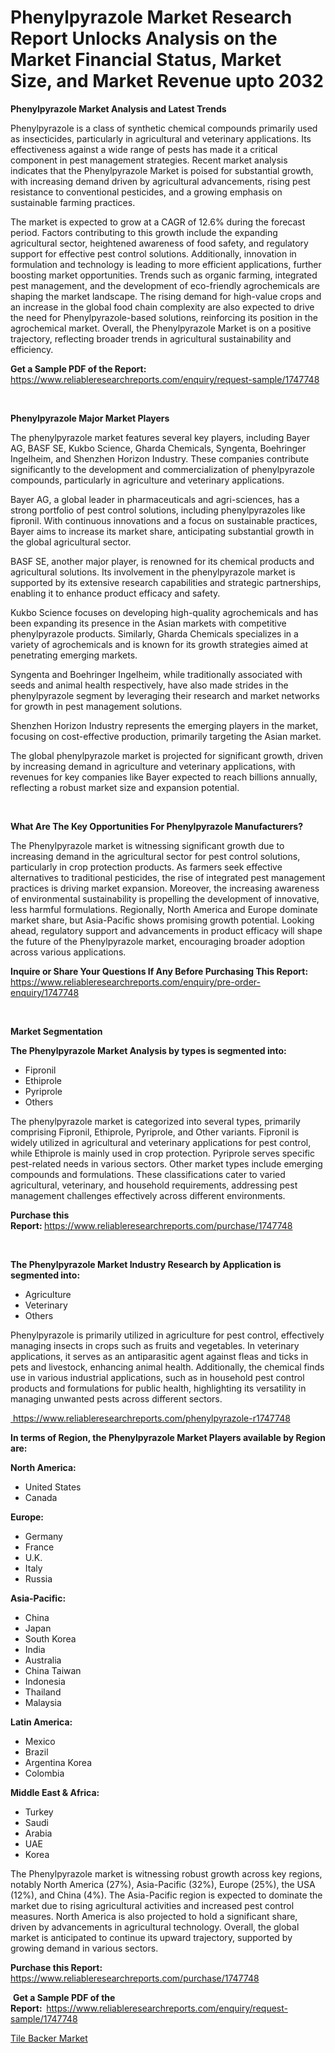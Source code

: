 <p><h1>Phenylpyrazole Market Research Report Unlocks Analysis on the Market Financial Status, Market Size, and Market Revenue upto 2032</h1></p><p><strong>Phenylpyrazole Market Analysis and Latest Trends</strong></p>
<p><p>Phenylpyrazole is a class of synthetic chemical compounds primarily used as insecticides, particularly in agricultural and veterinary applications. Its effectiveness against a wide range of pests has made it a critical component in pest management strategies. Recent market analysis indicates that the Phenylpyrazole Market is poised for substantial growth, with increasing demand driven by agricultural advancements, rising pest resistance to conventional pesticides, and a growing emphasis on sustainable farming practices.</p><p>The market is expected to grow at a CAGR of 12.6% during the forecast period. Factors contributing to this growth include the expanding agricultural sector, heightened awareness of food safety, and regulatory support for effective pest control solutions. Additionally, innovation in formulation and technology is leading to more efficient applications, further boosting market opportunities. Trends such as organic farming, integrated pest management, and the development of eco-friendly agrochemicals are shaping the market landscape. The rising demand for high-value crops and an increase in the global food chain complexity are also expected to drive the need for Phenylpyrazole-based solutions, reinforcing its position in the agrochemical market. Overall, the Phenylpyrazole Market is on a positive trajectory, reflecting broader trends in agricultural sustainability and efficiency.</p></p>
<p><strong>Get a Sample PDF of the Report:&nbsp;</strong> <a href="https://www.reliableresearchreports.com/enquiry/request-sample/1747748?utm_campaign=3131&utm_medium=2&utm_source=Github&utm_content=ia&utm_term=01042025&utm_id=phenylpyrazole">https://www.reliableresearchreports.com/enquiry/request-sample/1747748</a></p>
<p>&nbsp;</p>
<p><strong>Phenylpyrazole Major Market Players</strong></p>
<p><p>The phenylpyrazole market features several key players, including Bayer AG, BASF SE, Kukbo Science, Gharda Chemicals, Syngenta, Boehringer Ingelheim, and Shenzhen Horizon Industry. These companies contribute significantly to the development and commercialization of phenylpyrazole compounds, particularly in agriculture and veterinary applications.</p><p>Bayer AG, a global leader in pharmaceuticals and agri-sciences, has a strong portfolio of pest control solutions, including phenylpyrazoles like fipronil. With continuous innovations and a focus on sustainable practices, Bayer aims to increase its market share, anticipating substantial growth in the global agricultural sector.</p><p>BASF SE, another major player, is renowned for its chemical products and agricultural solutions. Its involvement in the phenylpyrazole market is supported by its extensive research capabilities and strategic partnerships, enabling it to enhance product efficacy and safety.</p><p>Kukbo Science focuses on developing high-quality agrochemicals and has been expanding its presence in the Asian markets with competitive phenylpyrazole products. Similarly, Gharda Chemicals specializes in a variety of agrochemicals and is known for its growth strategies aimed at penetrating emerging markets.</p><p>Syngenta and Boehringer Ingelheim, while traditionally associated with seeds and animal health respectively, have also made strides in the phenylpyrazole segment by leveraging their research and market networks for growth in pest management solutions.</p><p>Shenzhen Horizon Industry represents the emerging players in the market, focusing on cost-effective production, primarily targeting the Asian market.</p><p>The global phenylpyrazole market is projected for significant growth, driven by increasing demand in agriculture and veterinary applications, with revenues for key companies like Bayer expected to reach billions annually, reflecting a robust market size and expansion potential.</p></p>
<p>&nbsp;</p>
<p><strong>What Are The Key Opportunities For Phenylpyrazole Manufacturers?</strong></p>
<p><p>The Phenylpyrazole market is witnessing significant growth due to increasing demand in the agricultural sector for pest control solutions, particularly in crop protection products. As farmers seek effective alternatives to traditional pesticides, the rise of integrated pest management practices is driving market expansion. Moreover, the increasing awareness of environmental sustainability is propelling the development of innovative, less harmful formulations. Regionally, North America and Europe dominate market share, but Asia-Pacific shows promising growth potential. Looking ahead, regulatory support and advancements in product efficacy will shape the future of the Phenylpyrazole market, encouraging broader adoption across various applications.</p></p>
<p><strong>Inquire or Share Your Questions If Any Before Purchasing This Report:</strong> <a href="https://www.reliableresearchreports.com/enquiry/pre-order-enquiry/1747748?utm_campaign=3131&utm_medium=2&utm_source=Github&utm_content=ia&utm_term=01042025&utm_id=phenylpyrazole">https://www.reliableresearchreports.com/enquiry/pre-order-enquiry/1747748</a></p>
<p>&nbsp;</p>
<p><strong>Market Segmentation</strong></p>
<p><strong>The Phenylpyrazole Market Analysis by types is segmented into:</strong></p>
<p><ul><li>Fipronil</li><li>Ethiprole</li><li>Pyriprole</li><li>Others</li></ul></p>
<p><p>The phenylpyrazole market is categorized into several types, primarily comprising Fipronil, Ethiprole, Pyriprole, and Other variants. Fipronil is widely utilized in agricultural and veterinary applications for pest control, while Ethiprole is mainly used in crop protection. Pyriprole serves specific pest-related needs in various sectors. Other market types include emerging compounds and formulations. These classifications cater to varied agricultural, veterinary, and household requirements, addressing pest management challenges effectively across different environments.</p></p>
<p><strong>Purchase this Report:&nbsp;</strong><a href="https://www.reliableresearchreports.com/purchase/1747748?utm_campaign=3131&utm_medium=2&utm_source=Github&utm_content=ia&utm_term=01042025&utm_id=phenylpyrazole">https://www.reliableresearchreports.com/purchase/1747748</a></p>
<p>&nbsp;</p>
<p><strong>The Phenylpyrazole Market Industry Research by Application is segmented into:</strong></p>
<p><ul><li>Agriculture</li><li>Veterinary</li><li>Others</li></ul></p>
<p><p>Phenylpyrazole is primarily utilized in agriculture for pest control, effectively managing insects in crops such as fruits and vegetables. In veterinary applications, it serves as an antiparasitic agent against fleas and ticks in pets and livestock, enhancing animal health. Additionally, the chemical finds use in various industrial applications, such as in household pest control products and formulations for public health, highlighting its versatility in managing unwanted pests across different sectors.</p></p>
<p><a href="https://www.reliableresearchreports.com/phenylpyrazole-r1747748?utm_campaign=3131&utm_medium=2&utm_source=Github&utm_content=ia&utm_term=01042025&utm_id=phenylpyrazole">&nbsp;https://www.reliableresearchreports.com/phenylpyrazole-r1747748</a></p>
<p><strong>In terms of Region, the Phenylpyrazole Market Players available by Region are:</strong></p>
<p>
    <p> <strong> North America: </strong>
        <ul>
            <li>United States</li>
            <li>Canada</li>
        </ul>
        </p> 
    <p> <strong> Europe: </strong>
        <ul>
            <li>Germany</li>
            <li>France</li>
            <li>U.K.</li>
            <li>Italy</li>
            <li>Russia</li>
        </ul>
        </p> 
    <p> <strong> Asia-Pacific: </strong>
        <ul>
            <li>China</li>
            <li>Japan</li>
            <li>South Korea</li>
            <li>India</li>
            <li>Australia</li>
            <li>China Taiwan</li>
            <li>Indonesia</li>
            <li>Thailand</li>
            <li>Malaysia</li>
        </ul>
        </p> 
    <p> <strong> Latin America: </strong>
        <ul>
            <li>Mexico</li>
            <li>Brazil</li>
            <li>Argentina Korea</li>
            <li>Colombia</li>
        </ul>
        </p> 
    <p> <strong> Middle East & Africa: </strong>
        <ul>
            <li>Turkey</li>
            <li>Saudi</li>
            <li>Arabia</li>
            <li>UAE</li>
            <li>Korea</li>
        </ul>
    </p>
    </p>
<p><p>The Phenylpyrazole market is witnessing robust growth across key regions, notably North America (27%), Asia-Pacific (32%), Europe (25%), the USA (12%), and China (4%). The Asia-Pacific region is expected to dominate the market due to rising agricultural activities and increased pest control measures. North America is also projected to hold a significant share, driven by advancements in agricultural technology. Overall, the global market is anticipated to continue its upward trajectory, supported by growing demand in various sectors.</p></p>
<p><strong>Purchase this Report: </strong><a href="https://www.reliableresearchreports.com/purchase/1747748?utm_campaign=3131&utm_medium=2&utm_source=Github&utm_content=ia&utm_term=01042025&utm_id=phenylpyrazole">https://www.reliableresearchreports.com/purchase/1747748</a></p>
<p>&nbsp;<strong>Get a Sample PDF of the Report:&nbsp;&nbsp;</strong><a href="https://www.reliableresearchreports.com/enquiry/request-sample/1747748?utm_campaign=3131&utm_medium=2&utm_source=Github&utm_content=ia&utm_term=01042025&utm_id=phenylpyrazole">https://www.reliableresearchreports.com/enquiry/request-sample/1747748</a></p>
<p><strong></strong></p>
<p><p><a href="https://github.com/lefiobakali/Market-Research-Report-List-1/blob/main/tile-backer-market.md?utm_campaign=3131&utm_medium=2&utm_source=Github&utm_content=ia&utm_term=01042025&utm_id=phenylpyrazole">Tile Backer Market</a></p></p>